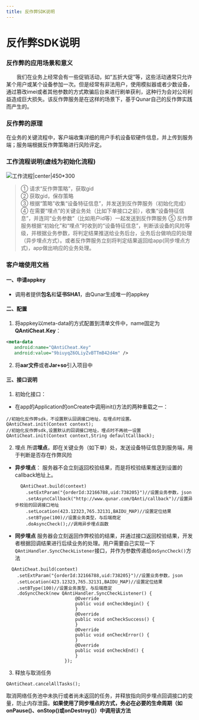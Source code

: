```yaml
---
title: 反作弊SDK说明
---
```

# 反作弊SDK说明


### 反作弊的应用场景和意义
　　我们在业务上经常会有一些促销活动，如“五折大促”等，这些活动通常只允许某个用户或某个设备参加一次。但是经常有非法用户，使用模拟器或者少数设备，通过篡改imei或者其他参数的方式欺骗后台来进行刷单获利，这种行为会对公司利益造成巨大损失。该反作弊服务是在这样的场景下，基于Qunar自己的反作弊实践而产生的。

### 反作弊的原理
在业务的关键流程中，客户端收集详细的用户手机设备软硬件信息，并上传到服务端；服务端根据反作弊策略进行风险评定。

### 工作流程说明(虚线为初始化流程)

![工作流程|center|450*300](http://7xt995.com2.z0.glb.clouddn.com/%E5%B7%A5%E4%BD%9C%E6%B5%81%E7%A8%8B.png)
<br>
> ① 请求“反作弊策略”，获取gid<br>
> ② 获取gid，保存策略<br>
> ③ 根据“策略”收集“设备特征信息”，并发送到反作弊服务（初始化完成）<br>
> ④ 在需要“埋点”的关键业务处（比如下单接口之前），收集“设备特征信息”，并连同“业务参数”（比如用户id等）一起发送到反作弊服务
> ⑤ 反作弊服务根据“初始化”和“埋点”时收到的“设备特征信息”，判断该设备的风险等级，并根据业务参数，将判定结果推送给业务后台，业务后台做响应的处理（异步埋点方式）。或者反作弊服务立刻将判定结果返回给app(同步埋点方式)，app做出响应的业务处理。

### 客户端使用文档
#### 一、申请appkey
- 调用者提供**包名**和**证书SHA1**，由Qunar生成唯一的appkey

#### 二、配置
1. 将appkey以meta-data的方式配置到清单文件中，name固定为**QAntiCheat.Key**：
```xml
<meta-data
   android:name="QAntiCheat.Key"
   android:value="9biuyqZ6OLiyZvBTTmB42d4m" />
```
2. 将**aar文件**或者**Jar+so**引入项目中
#### 三、接口说明
1. 初始化接口：
- 在app的Application的onCreate中调用init()方法的两种重载之一：

```
//初始化反作弊sdk，不设置默认回调接口地址，在埋点时设置。
QAntiCheat.init(Context context);
//初始化反作弊sdk,设置默认的回调接口地址，埋点时不再统一设置
QAntiCheat.init(Context context,String defaultCallback);
```

2. 埋点
所谓**埋点**，即在关键业务（如下单）处，发送设备特征信息到服务端，用于判断是否存在作弊风险
- **异步埋点**：
	服务器不会立刻返回校验结果，而是将校验结果推送到设置的callback地址上。

	```
	  QAntiCheat.build(context)
		.setExtParam("{orderId:32166788,uid:738205}")//设置业务参数，json
		.setAsyncCallback("http://www.qunar.com/QAnti/callback")//设置异步校验的回调接口地址
		.setLocation(423.12323,765.32131,BAIDU_MAP)//设置定位结果
		.setBType(100)//设置业务类型，与后端商定
		.doAsyncCheck();//调用异步埋点函数
	```

- **同步埋点**
服务器会立刻返回作弊校验的结果，并通过接口返回校验结果，开发者根据回调结果进行后续业务的处理。用户需要自己实现一下`QAntiHandler.SyncCheckListener`接口，并作为参数传递给`doSyncCheck()`方法

```
  QAntiCheat.build(context)
	.setExtParam("{orderId:32166788,uid:738205}")//设置业务参数，json
	.setLocation(423.12323,765.32131,BAIDU_MAP)//设置定位结果
	.setBType(100)//设置业务类型，与后端商定
	.doSyncCheck(new QAntiHandler.SyncCheckListener() {
                          @Override
                          public void onCheckBegin() {
                          }
                          @Override
                          public void onCheckSuccess() {
                          }
                          @Override
                          public void onCheckError() {
                          }
                          @Override
                          public void onCheckEnd() {
                          }
                      });
```
3. 释放与取消任务

```
QAntiCheat.cancelAllTasks();
```


取消网络任务池中未执行或者尚未返回的任务，并释放指向同步埋点回调接口的变量，防止内存泄露。**如果使用了同步埋点的方式，务必在必要的生命周期（如onPause()、onStop()或onDestroy()）中调用该方法**
